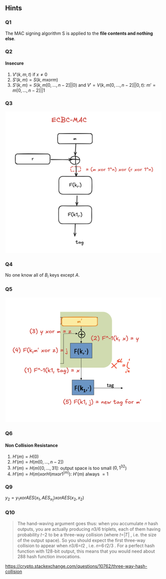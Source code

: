 ## Hints

### Q1

The MAC signing algorithm S is applied to the **file contents and nothing else**.

### Q2

#### Insecure

1. $V'(k, m, t) \text{ if } x \neq 0$
1. $S'(k, m) = S(k, m xor m)$
1. $S'(k,m) = S(k, m[0,...,n-2]||0)$ and $V' = V(k, m[0,...,n-2]||0,t)$: $m' = m[0,...,n-2]||1$ 

### Q3

![](q3.png)

### Q4

No one know all of $B_i$ keys except $A$.

### Q5

![](q5.png)
### Q6

#### Non Collision Resistance

1. $H'(m) = H(0)$
1. $H'(m) = H(m[0,...,n-2])$
1. $H'(m) = H(m)[0,...,31]$: output space is too small (${0,1}^32$)
1. $H'(m) = H(m) xor H(m xor 1^{|m|})$: $H'(m)$ always $= 1$

### Q9

$y_2 = y_1 xor AES(x_1, AES_x_1) xor AES(x_2, x_2)$

### Q10

> The hand-waving argument goes thus: when you accumulate 𝑛 hash outputs, you are actually producing 𝑛3/6 triplets, each of them having probability 𝑡−2 to be a three-way collision (where 𝑡=|𝑇| , i.e. the size of the output space). So you should expect the first three-way collision to appear when 𝑛3/6=𝑡2 , i.e. 𝑛=6·𝑡2/3 . For a perfect hash function with 128-bit output, this means that you would need about 288 hash function invocations.

https://crypto.stackexchange.com/questions/10762/three-way-hash-collision
